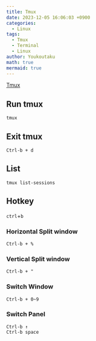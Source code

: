 ```yaml
---
title: Tmux
date: 2023-12-05 16:06:03 +0900
categories:
  - Linux
tags:
  - Tmux
  - Terminal
  - Linux
author: Youkoutaku
math: true
mermaid: true
---
```


[Tmux](https://github.com/tmux/tmux/wiki)

## Run tmux
```
tmux
```

## Exit tmux
```
Ctrl-b + d
```

## List
```
tmux list-sessions
```

## Hotkey
`ctrl`+`b`

### Horizontal Split window
```
Ctrl-b + %
```

### Vertical Split window
```
Ctrl-b + "
```

### Switch Window
```
Ctrl-b + 0~9
```

### Switch Panel

```
Ctrl-b ↑
Ctrl-b space
```
